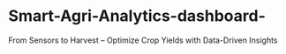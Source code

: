 # Smart-Agri-Analytics-dashboard-
From Sensors to Harvest – Optimize Crop Yields with Data-Driven Insights
